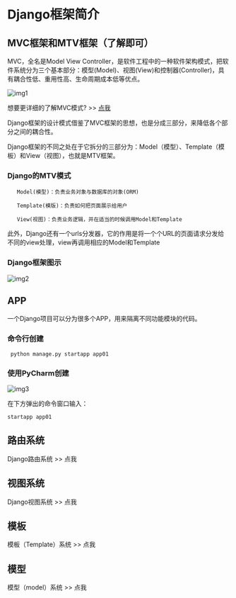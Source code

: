 # Django框架简介


<extoc></extoc>

## MVC框架和MTV框架（了解即可）

MVC，全名是Model View Controller，是软件工程中的一种软件架构模式，把软件系统分为三个基本部分：模型(Model)、视图(View)和控制器(Controller)，具有耦合性低、重用性高、生命周期成本低等优点。


![img1](img1 "")
 

想要更详细的了解MVC模式? >> [点我](http://www.ruanyifeng.com/blog/2007/11/mvc.html)

Django框架的设计模式借鉴了MVC框架的思想，也是分成三部分，来降低各个部分之间的耦合性。

Django框架的不同之处在于它拆分的三部分为：Model（模型）、Template（模板）和View（视图），也就是MTV框架。

### Django的MTV模式

       Model(模型)：负责业务对象与数据库的对象(ORM)
    
       Template(模版)：负责如何把页面展示给用户
    
       View(视图)：负责业务逻辑，并在适当的时候调用Model和Template

此外，Django还有一个urls分发器，它的作用是将一个个URL的页面请求分发给不同的view处理，view再调用相应的Model和Template

### Django框架图示


![img2](img2 "")
 

## APP

一个Django项目可以分为很多个APP，用来隔离不同功能模块的代码。

### 命令行创建

     python manage.py startapp app01
### 使用PyCharm创建


![img3](img3 "")
 

在下方弹出的命令窗口输入：

    startapp app01
## **路由系统** 

Django路由系统 >> 点我

## **视图系统**

Django视图系统 >> 点我

## **模板**

模板（Template）系统 >> 点我

## **模型**

模型（model）系统 >> 点我